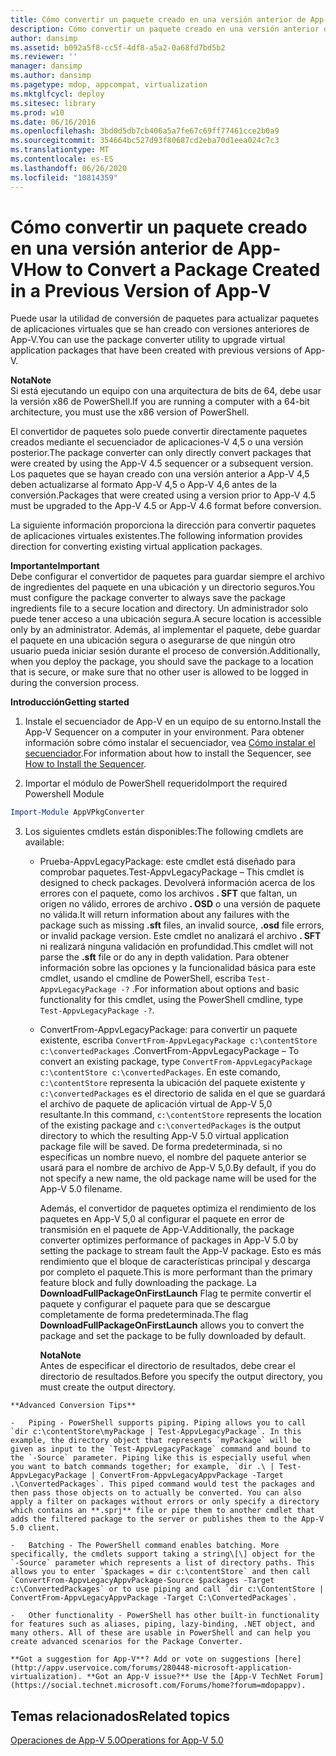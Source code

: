 ```yaml
---
title: Cómo convertir un paquete creado en una versión anterior de App-V
description: Cómo convertir un paquete creado en una versión anterior de App-V
author: dansimp
ms.assetid: b092a5f8-cc5f-4df8-a5a2-0a68fd7bd5b2
ms.reviewer: ''
manager: dansimp
ms.author: dansimp
ms.pagetype: mdop, appcompat, virtualization
ms.mktglfcycl: deploy
ms.sitesec: library
ms.prod: w10
ms.date: 06/16/2016
ms.openlocfilehash: 3bd0d5db7cb406a5a7fe67c69ff77461cce2b0a9
ms.sourcegitcommit: 354664bc527d93f80687cd2eba70d1eea024c7c3
ms.translationtype: MT
ms.contentlocale: es-ES
ms.lasthandoff: 06/26/2020
ms.locfileid: "10814359"
---
```

# <span data-ttu-id="62923-103">Cómo convertir un paquete creado en una versión anterior de App-V</span><span class="sxs-lookup"><span data-stu-id="62923-103">How to Convert a Package Created in a Previous Version of App-V</span></span>


<span data-ttu-id="62923-104">Puede usar la utilidad de conversión de paquetes para actualizar paquetes de aplicaciones virtuales que se han creado con versiones anteriores de App-V.</span><span class="sxs-lookup"><span data-stu-id="62923-104">You can use the package converter utility to upgrade virtual application packages that have been created with previous versions of App-V.</span></span>

**<span data-ttu-id="62923-105">Nota</span><span class="sxs-lookup"><span data-stu-id="62923-105">Note</span></span>**  
<span data-ttu-id="62923-106">Si está ejecutando un equipo con una arquitectura de bits de 64, debe usar la versión x86 de PowerShell.</span><span class="sxs-lookup"><span data-stu-id="62923-106">If you are running a computer with a 64-bit architecture, you must use the x86 version of PowerShell.</span></span>



<span data-ttu-id="62923-107">El convertidor de paquetes solo puede convertir directamente paquetes creados mediante el secuenciador de aplicaciones-V 4,5 o una versión posterior.</span><span class="sxs-lookup"><span data-stu-id="62923-107">The package converter can only directly convert packages that were created by using the App-V 4.5 sequencer or a subsequent version.</span></span> <span data-ttu-id="62923-108">Los paquetes que se hayan creado con una versión anterior a App-V 4,5 deben actualizarse al formato App-V 4,5 o App-V 4,6 antes de la conversión.</span><span class="sxs-lookup"><span data-stu-id="62923-108">Packages that were created using a version prior to App-V 4.5 must be upgraded to the App-V 4.5 or App-V 4.6 format before conversion.</span></span>

<span data-ttu-id="62923-109">La siguiente información proporciona la dirección para convertir paquetes de aplicaciones virtuales existentes.</span><span class="sxs-lookup"><span data-stu-id="62923-109">The following information provides direction for converting existing virtual application packages.</span></span>

**<span data-ttu-id="62923-110">Importante</span><span class="sxs-lookup"><span data-stu-id="62923-110">Important</span></span>**  
<span data-ttu-id="62923-111">Debe configurar el convertidor de paquetes para guardar siempre el archivo de ingredientes del paquete en una ubicación y un directorio seguros.</span><span class="sxs-lookup"><span data-stu-id="62923-111">You must configure the package converter to always save the package ingredients file to a secure location and directory.</span></span> <span data-ttu-id="62923-112">Un administrador solo puede tener acceso a una ubicación segura.</span><span class="sxs-lookup"><span data-stu-id="62923-112">A secure location is accessible only by an administrator.</span></span> <span data-ttu-id="62923-113">Además, al implementar el paquete, debe guardar el paquete en una ubicación segura o asegurarse de que ningún otro usuario pueda iniciar sesión durante el proceso de conversión.</span><span class="sxs-lookup"><span data-stu-id="62923-113">Additionally, when you deploy the package, you should save the package to a location that is secure, or make sure that no other user is allowed to be logged in during the conversion process.</span></span>



**<span data-ttu-id="62923-114">Introducción</span><span class="sxs-lookup"><span data-stu-id="62923-114">Getting started</span></span>**

1.  <span data-ttu-id="62923-115">Instale el secuenciador de App-V en un equipo de su entorno.</span><span class="sxs-lookup"><span data-stu-id="62923-115">Install the App-V Sequencer on a computer in your environment.</span></span> <span data-ttu-id="62923-116">Para obtener información sobre cómo instalar el secuenciador, vea [Cómo instalar el secuenciador](how-to-install-the-sequencer-beta-gb18030.md).</span><span class="sxs-lookup"><span data-stu-id="62923-116">For information about how to install the Sequencer, see [How to Install the Sequencer](how-to-install-the-sequencer-beta-gb18030.md).</span></span>

2. <span data-ttu-id="62923-117">Importar el módulo de PowerShell requerido</span><span class="sxs-lookup"><span data-stu-id="62923-117">Import the required Powershell Module</span></span>

```powershell
Import-Module AppVPkgConverter
```

3. <span data-ttu-id="62923-118">Los siguientes cmdlets están disponibles:</span><span class="sxs-lookup"><span data-stu-id="62923-118">The following cmdlets are available:</span></span>

   -   <span data-ttu-id="62923-119">Prueba-AppvLegacyPackage: este cmdlet está diseñado para comprobar paquetes.</span><span class="sxs-lookup"><span data-stu-id="62923-119">Test-AppvLegacyPackage – This cmdlet is designed to check packages.</span></span> <span data-ttu-id="62923-120">Devolverá información acerca de los errores con el paquete, como los archivos **. SFT** que faltan, un origen no válido, errores de archivo **. OSD** o una versión de paquete no válida.</span><span class="sxs-lookup"><span data-stu-id="62923-120">It will return information about any failures with the package such as missing **.sft** files, an invalid source, **.osd** file errors, or invalid package version.</span></span> <span data-ttu-id="62923-121">Este cmdlet no analizará el archivo **. SFT** ni realizará ninguna validación en profundidad.</span><span class="sxs-lookup"><span data-stu-id="62923-121">This cmdlet will not parse the **.sft** file or do any in depth validation.</span></span> <span data-ttu-id="62923-122">Para obtener información sobre las opciones y la funcionalidad básica para este cmdlet, usando el cmdline de PowerShell, escriba `Test-AppvLegacyPackage -?` .</span><span class="sxs-lookup"><span data-stu-id="62923-122">For information about options and basic functionality for this cmdlet, using the PowerShell cmdline, type `Test-AppvLegacyPackage -?`.</span></span>

   -   <span data-ttu-id="62923-123">ConvertFrom-AppvLegacyPackage: para convertir un paquete existente, escriba `ConvertFrom-AppvLegacyPackage c:\contentStore c:\convertedPackages` .</span><span class="sxs-lookup"><span data-stu-id="62923-123">ConvertFrom-AppvLegacyPackage – To convert an existing package, type `ConvertFrom-AppvLegacyPackage c:\contentStore c:\convertedPackages`.</span></span> <span data-ttu-id="62923-124">En este comando, `c:\contentStore` representa la ubicación del paquete existente y `c:\convertedPackages` es el directorio de salida en el que se guardará el archivo de paquete de aplicación virtual de App-V 5,0 resultante.</span><span class="sxs-lookup"><span data-stu-id="62923-124">In this command, `c:\contentStore` represents the location of the existing package and `c:\convertedPackages` is the output directory to which the resulting App-V 5.0 virtual application package file will be saved.</span></span> <span data-ttu-id="62923-125">De forma predeterminada, si no especificas un nombre nuevo, el nombre del paquete anterior se usará para el nombre de archivo de App-V 5,0.</span><span class="sxs-lookup"><span data-stu-id="62923-125">By default, if you do not specify a new name, the old package name will be used for the App-V 5.0 filename.</span></span>

       <span data-ttu-id="62923-126">Además, el convertidor de paquetes optimiza el rendimiento de los paquetes en App-V 5,0 al configurar el paquete en error de transmisión en el paquete de App-V.</span><span class="sxs-lookup"><span data-stu-id="62923-126">Additionally, the package converter optimizes performance of packages in App-V 5.0 by setting the package to stream fault the App-V package.</span></span>  <span data-ttu-id="62923-127">Esto es más rendimiento que el bloque de características principal y descarga por completo el paquete.</span><span class="sxs-lookup"><span data-stu-id="62923-127">This is more performant than the primary feature block and fully downloading the package.</span></span> <span data-ttu-id="62923-128">La **DownloadFullPackageOnFirstLaunch** Flag te permite convertir el paquete y configurar el paquete para que se descargue completamente de forma predeterminada.</span><span class="sxs-lookup"><span data-stu-id="62923-128">The flag **DownloadFullPackageOnFirstLaunch** allows you to convert the package and set the package to be fully downloaded by default.</span></span>

       **<span data-ttu-id="62923-129">Nota</span><span class="sxs-lookup"><span data-stu-id="62923-129">Note</span></span>**  
       <span data-ttu-id="62923-130">Antes de especificar el directorio de resultados, debe crear el directorio de resultados.</span><span class="sxs-lookup"><span data-stu-id="62923-130">Before you specify the output directory, you must create the output directory.</span></span>



~~~
**Advanced Conversion Tips**

-   Piping - PowerShell supports piping. Piping allows you to call `dir c:\contentStore\myPackage | Test-AppvLegacyPackage`. In this example, the directory object that represents `myPackage` will be given as input to the `Test-AppvLegacyPackage` command and bound to the `-Source` parameter. Piping like this is especially useful when you want to batch commands together; for example, `dir .\ | Test-AppvLegacyPackage | ConvertFrom-AppvLegacyAppvPackage -Target .\ConvertedPackages`. This piped command would test the packages and then pass those objects on to actually be converted. You can also apply a filter on packages without errors or only specify a directory which contains an **.sprj** file or pipe them to another cmdlet that adds the filtered package to the server or publishes them to the App-V 5.0 client.

-   Batching - The PowerShell command enables batching. More specifically, the cmdlets support taking a string\[\] object for the `-Source` parameter which represents a list of directory paths. This allows you to enter `$packages = dir c:\contentStore` and then call `ConvertFrom-AppvLegacyAppvPackage-Source $packages -Target c:\ConvertedPackages` or to use piping and call `dir c:\ContentStore | ConvertFrom-AppvLegacyAppvPackage -Target C:\ConvertedPackages`.

-   Other functionality - PowerShell has other built-in functionality for features such as aliases, piping, lazy-binding, .NET object, and many others. All of these are usable in PowerShell and can help you create advanced scenarios for the Package Converter.

**Got a suggestion for App-V**? Add or vote on suggestions [here](http://appv.uservoice.com/forums/280448-microsoft-application-virtualization). **Got an App-V issue?** Use the [App-V TechNet Forum](https://social.technet.microsoft.com/Forums/home?forum=mdopappv).
~~~

## <span data-ttu-id="62923-131">Temas relacionados</span><span class="sxs-lookup"><span data-stu-id="62923-131">Related topics</span></span>


[<span data-ttu-id="62923-132">Operaciones de App-V 5.0</span><span class="sxs-lookup"><span data-stu-id="62923-132">Operations for App-V 5.0</span></span>](operations-for-app-v-50.md)









